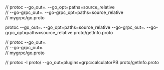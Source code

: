 // protoc --go_out=. --go_opt=paths=source_relative \
// --go-grpc_out=. --go-grpc_opt=paths=source_relative \
// mygrpc/go.proto

protoc --go_out=. --go_opt=paths=source_relative --go-grpc_out=. --go-grpc_opt=paths=source_relative proto/getInfo.proto

// protoc --go_out=. \
// --go-grpc_out=. \
// mygrpc/go.proto


// protoc -I proto/ --go_out=plugins=grpc:calculatorPB proto/getInfo.proto
